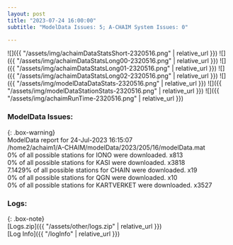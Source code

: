```yaml
---
layout: post
title: "2023-07-24 16:00:00"
subtitle: "ModelData Issues: 5; A-CHAIM System Issues: 0"

---
```


![]({{ "/assets/img/achaimDataStatsShort-2320516.png" | relative_url }})
![]({{ "/assets/img/achaimDataStatsLong00-2320516.png" | relative_url }})
![]({{ "/assets/img/achaimDataStatsLong01-2320516.png" | relative_url }})
![]({{ "/assets/img/achaimDataStatsLong02-2320516.png" | relative_url }})
![]({{ "/assets/img/modelDataDataStats-2320516.png" | relative_url }})
![]({{ "/assets/img/modelDataStationStats-2320516.png" | relative_url }})
![]({{ "/assets/img/achaimRunTime-2320516.png" | relative_url }})


### ModelData Issues:  
  
{: .box-warning}  
 ModelData report for 24-Jul-2023 16:15:07   
 /home2/achaim1/A-CHAIM/modelData/2023/205/16/modelData.mat   
 0% of all possible stations for IONO were downloaded. x813   
 0% of all possible stations for KASI were downloaded. x3818   
 7.1429% of all possible stations for CHAIN were downloaded. x19   
 0% of all possible stations for QGN were downloaded. x10   
 0% of all possible stations for KARTVERKET were downloaded. x3527   
  


### Logs:  
  
{: .box-note}  
[Logs.zip]({{ "/assets/other/logs.zip" | relative_url }})  
[Log Info]({{ "/logInfo" | relative_url }})  
